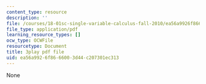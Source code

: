 ```yaml
---
content_type: resource
description: ''
file: /courses/18-01sc-single-variable-calculus-fall-2010/ea56a9926f8666003d44c207301ec313_G5BP8mTzkyk.pdf
file_type: application/pdf
learning_resource_types: []
ocw_type: OCWFile
resourcetype: Document
title: 3play pdf file
uid: ea56a992-6f86-6600-3d44-c207301ec313
---
```

None

